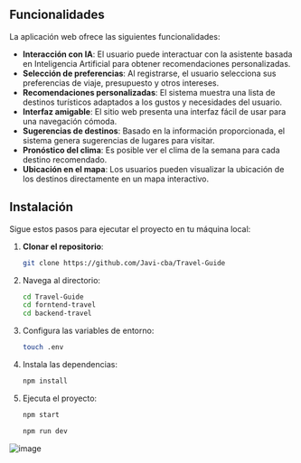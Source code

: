 ## Funcionalidades

La aplicación web ofrece las siguientes funcionalidades:

- **Interacción con IA**: El usuario puede interactuar con la asistente basada en Inteligencia Artificial para obtener recomendaciones personalizadas.
- **Selección de preferencias**: Al registrarse, el usuario selecciona sus preferencias de viaje, presupuesto y otros intereses.
- **Recomendaciones personalizadas**: El sistema muestra una lista de destinos turísticos adaptados a los gustos y necesidades del usuario.
- **Interfaz amigable**: El sitio web presenta una interfaz fácil de usar para una navegación cómoda.
- **Sugerencias de destinos**: Basado en la información proporcionada, el sistema genera sugerencias de lugares para visitar.
- **Pronóstico del clima**: Es posible ver el clima de la semana para cada destino recomendado.
- **Ubicación en el mapa**: Los usuarios pueden visualizar la ubicación de los destinos directamente en un mapa interactivo.

## Instalación

Sigue estos pasos para ejecutar el proyecto en tu máquina local:

1. **Clonar el repositorio**:

   ```bash
   git clone https://github.com/Javi-cba/Travel-Guide
   ```

2. Navega al directorio:
   ```bash
   cd Travel-Guide
   cd forntend-travel
   cd backend-travel
   ```
3. Configura las variables de entorno:
   ```bash
   touch .env
   ```
4. Instala las dependencias:

   ```bash
   npm install
   ```

5. Ejecuta el proyecto:
   ```bash
   npm start
   ```
   ```bash
   npm run dev
   ```

![image](https://i.ibb.co/NC7JzXz/pref.jpg)
